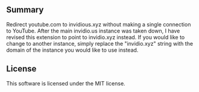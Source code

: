 ## Summary
Redirect youtube.com to invidious.xyz without making a single connection to YouTube.
After the main invidio.us instance was taken down, I have revised this extension to
point to invidio.xyz instead. If you would like to change to another instance,
simply replace the "invidio.xyz" string with the domain of the instance you would
like to use instead.

## License
This software is licensed under the MIT license.
